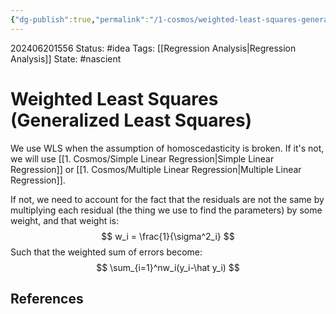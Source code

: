 ```yaml
---
{"dg-publish":true,"permalink":"/1-cosmos/weighted-least-squares-generalized-least-squares/","created":"2024-08-31T23:47:13.920-04:00","updated":"2024-06-20T16:01:40.959-04:00"}
---
```


202406201556
Status: #idea
Tags:  [[Regression Analysis\|Regression Analysis]]
State: #nascient
# Weighted Least Squares (Generalized Least Squares)
We use WLS when the assumption of homoscedasticity is broken. If it's not, we will use [[1. Cosmos/Simple Linear Regression\|Simple Linear Regression]] or [[1. Cosmos/Multiple Linear Regression\|Multiple Linear Regression]].

If not, we need to account for the fact that the residuals are not the same by multiplying each residual (the thing we use to find the parameters) by some weight, and that weight is:
$$
w_i = \frac{1}{\sigma^2_i}
$$
Such that the weighted sum of errors become:
$$
\sum_{i=1}^nw_i(y_i-\hat y_i)
$$

## References
